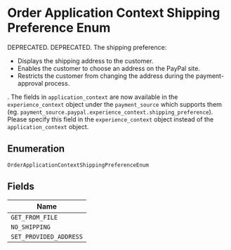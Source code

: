 
# Order Application Context Shipping Preference Enum

DEPRECATED. DEPRECATED. The shipping preference:<ul><li>Displays the shipping address to the customer.</li><li>Enables the customer to choose an address on the PayPal site.</li><li>Restricts the customer from changing the address during the payment-approval process.</li></ul>.  The fields in `application_context` are now available in the `experience_context` object under the `payment_source` which supports them (eg. `payment_source.paypal.experience_context.shipping_preference`). Please specify this field in the `experience_context` object instead of the `application_context` object.

## Enumeration

`OrderApplicationContextShippingPreferenceEnum`

## Fields

| Name |
|  --- |
| `GET_FROM_FILE` |
| `NO_SHIPPING` |
| `SET_PROVIDED_ADDRESS` |

